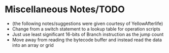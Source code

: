 # Miscellaneous Notes/TODO
- (the following notes/suggestions were given courtesy of YellowAfterlife)
- Change from a switch statement to a lookup table for operation scripts
- Just use least significant 16-bits of Branch instruction as the jump count
- Move away from reading the bytecode buffer and instead read the data into an array or grid
